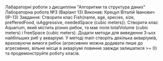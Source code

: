 Лабараторні роботи з дисципліни "Алгоритми та структура даних"
Лабораторна робота №3 (Варіант 13)
Виконав: Крецул Віталій Іванович (ІР-13)
Завдання: Створити клас Fish(name, age, species, size, prefferedFood, isAggressive, neededSpace (cubic meters)). Створити клас Aquarium, який мiстить різних рибок, та має поля totalVolume (cubic meters)  і freeSpace (cubic meters). Додати методи для виведення 3-ьох найбільших риб у акваріумі. У методі main створіть декілька акваріумів, враховуючи вимоги рибок (агресивних можна додавати лише до агресивних, вільне місце в акваріумі повинне завжди залишатися >= 0) та продемонструйте роботу класів.

